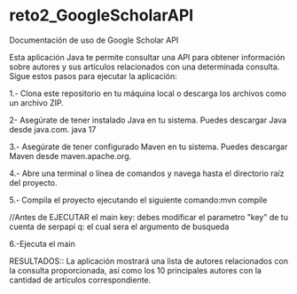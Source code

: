 # reto2_GoogleScholarAPI
Documentación de uso de Google Scholar API 

Esta aplicación Java te permite consultar una API para obtener información sobre autores y sus artículos relacionados con una determinada consulta. Sigue estos pasos para ejecutar la aplicación:

1.- Clona este repositorio en tu máquina local o descarga los archivos como un archivo ZIP.

2- Asegúrate de tener instalado Java en tu sistema. Puedes descargar Java desde java.com. java 17

3.- Asegúrate de tener configurado Maven en tu sistema. Puedes descargar Maven desde maven.apache.org.

4.- Abre una terminal o línea de comandos y navega hasta el directorio raíz del proyecto.

5.- Compila el proyecto ejecutando el siguiente comando:mvn compile


//Antes de EJECUTAR el main 
     key: debes modificar el parametro "key" de tu cuenta de serpapi
     q: el cual sera el argumento de busqueda

6.-Ejecuta el main

RESULTADOS::
La aplicación mostrará una lista de autores relacionados con la consulta proporcionada, así como los 10 principales autores con la cantidad de artículos correspondiente.

